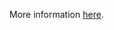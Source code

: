 More information [here](https://docs.bridgecrew.io/docs/ensure-github-branch-protection-dismisses-stale-review-on-new-commit).
